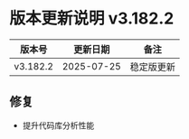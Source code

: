 # 版本更新说明 v3.182.2

| 版本号<br/>   | 更新日期<br/>   | 备注<br/>       |
| ------------- | --------------- | --------------- |
| v3.182.2<br/> | 2025-07-25<br/> | 稳定版更新<br/> |

## 修复

- 提升代码库分析性能


